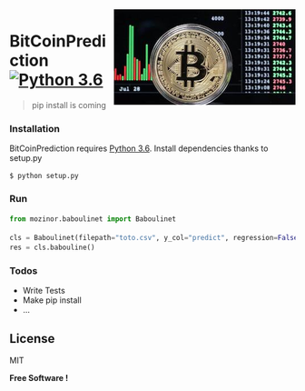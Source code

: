 <img src="bitcoin.jpg" align="right" />

# BitCoinPrediction [![Python 3.6](https://img.shields.io/badge/python-3.6-blue.svg)](https://www.python.org/downloads/release/python-360/)
> pip install is coming

### Installation
BitCoinPrediction requires [Python 3.6](https://www.python.org/downloads/release/python-360/).
Install dependencies thanks to setup.py
```
$ python setup.py
```

### Run
```python
from mozinor.baboulinet import Baboulinet

cls = Baboulinet(filepath="toto.csv", y_col="predict", regression=False)
res = cls.babouline()
```

### Todos
 - Write Tests
 - Make pip install
 - ...

License
----
MIT

**Free Software !**
